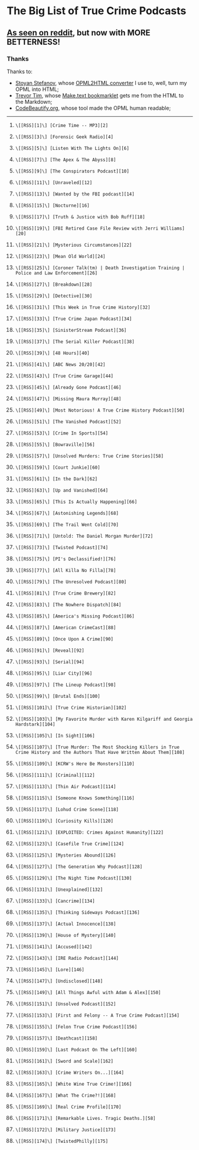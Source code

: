 # The Big List of True Crime Podcasts

## [As seen on reddit](https://www.reddit.com/r/podcasts/comments/53v2hp/the_big_list_of_true_crime_podcasts/), but now with MORE BETTERNESS!

### Thanks

Thanks to:

- [Stoyan Stefanov](http://www.phpied.com/bio/), whose [OPML2HTML converter](http://www.phpied.com/files/opml2html/opml2html.html) I use to, well,
turn my OPML into HTML;
- [Trevor Tim](http://trevorjim.com/), whose [Make.text 
bookmarklet](http://trevorjim.com/projects/make.text/) gets me from the HTML to the Markdown;
- [CodeBeautify.org](http://codebeautify.org/opmlviewer), whose tool made the OPML human readable;

---

1.     \[[RSS][1]\] [Crime Time -- MP3][2]
1.     \[[RSS][3]\] [Forensic Geek Radio][4]
1.     \[[RSS][5]\] [Listen With The Lights On][6]
1.     \[[RSS][7]\] [The Apex & The Abyss][8]
1.     \[[RSS][9]\] [The Conspirators Podcast][10]
1.     \[[RSS][11]\] [Unraveled][12]
1.     \[[RSS][13]\] [Wanted by the FBI podcast][14]
1.     \[[RSS][15]\] [Nocturne][16]
1.     \[[RSS][17]\] [Truth & Justice with Bob Ruff][18]
1.     \[[RSS][19]\] [FBI Retired Case File Review with Jerri Williams][20]
1.     \[[RSS][21]\] [Mysterious Circumstances][22]
1.     \[[RSS][23]\] [Mean Old World][24]
1.     \[[RSS][25]\] [Coroner Talk(tm) | Death Investigation Training | Police and Law Enforcement][26]
1.     \[[RSS][27]\] [Breakdown][28]
1.     \[[RSS][29]\] [Detective][30]
1.     \[[RSS][31]\] [This Week in True Crime History][32]
1.     \[[RSS][33]\] [True Crime Japan Podcast][34]
1.     \[[RSS][35]\] [SinisterStream Podcast][36]
1.     \[[RSS][37]\] [The Serial Killer Podcast][38]
1.     \[[RSS][39]\] [48 Hours][40]
1.     \[[RSS][41]\] [ABC News 20/20][42]
1.     \[[RSS][43]\] [True Crime Garage][44]
1.     \[[RSS][45]\] [Already Gone Podcast][46]
1.     \[[RSS][47]\] [Missing Maura Murray][48]
1.     \[[RSS][49]\] [Most Notorious! A True Crime History Podcast][50]
1.     \[[RSS][51]\] [The Vanished Podcast][52]
1.     \[[RSS][53]\] [Crime In Sports][54]
1.     \[[RSS][55]\] [Bowraville][56]
1.     \[[RSS][57]\] [Unsolved Murders: True Crime Stories][58]
1.     \[[RSS][59]\] [Court Junkie][60]
1.     \[[RSS][61]\] [In the Dark][62]
1.     \[[RSS][63]\] [Up and Vanished][64]
1.     \[[RSS][65]\] [This Is Actually Happening][66]
1.     \[[RSS][67]\] [Astonishing Legends][68]
1.     \[[RSS][69]\] [The Trail Went Cold][70]
1.     \[[RSS][71]\] [Untold: The Daniel Morgan Murder][72]
1.     \[[RSS][73]\] [Twisted Podcast][74]
1.     \[[RSS][75]\] [PI's Declassified!][76]
1.     \[[RSS][77]\] [All Killa No Filla][78]
1.     \[[RSS][79]\] [The Unresolved Podcast][80]
1.     \[[RSS][81]\] [True Crime Brewery][82]
1.     \[[RSS][83]\] [The Nowhere Dispatch][84]
1.     \[[RSS][85]\] [America's Missing Podcast][86]
1.     \[[RSS][87]\] [American CrimeCast][88]
1.     \[[RSS][89]\] [Once Upon A Crime][90]
1.     \[[RSS][91]\] [Reveal][92]
1.     \[[RSS][93]\] [Serial][94]
1.     \[[RSS][95]\] [Liar City][96]
1.     \[[RSS][97]\] [The Lineup Podcast][98]
1.     \[[RSS][99]\] [Brutal Ends][100]
1.     \[[RSS][101]\] [True Crime Historian][102]
1.     \[[RSS][103]\] [My Favorite Murder with Karen Kilgariff and Georgia Hardstark][104]
1.     \[[RSS][105]\] [In Sight][106]
1.     \[[RSS][107]\] [True Murder: The Most Shocking Killers in True Crime History and the Authors That Have Written About Them][108]
1.     \[[RSS][109]\] [KCRW's Here Be Monsters][110]
1.     \[[RSS][111]\] [Criminal][112]
1.     \[[RSS][113]\] [Thin Air Podcast][114]
1.     \[[RSS][115]\] [Someone Knows Something][116]
1.     \[[RSS][117]\] [Lohud Crime Scene][118]
1.     \[[RSS][119]\] [Curiosity Kills][120]
1.     \[[RSS][121]\] [EXPLOITED: Crimes Against Humanity][122]
1.     \[[RSS][123]\] [Casefile True Crime][124]
1.     \[[RSS][125]\] [Mysteries Abound][126]
1.     \[[RSS][127]\] [The Generation Why Podcast][128]
1.     \[[RSS][129]\] [The Night Time Podcast][130]
1.     \[[RSS][131]\] [Unexplained][132]
1.     \[[RSS][133]\] [Cancrime][134]
1.     \[[RSS][135]\] [Thinking Sideways Podcast][136]
1.     \[[RSS][137]\] [Actual Innocence][138]
1.     \[[RSS][139]\] [House of Mystery][140]
1.     \[[RSS][141]\] [Accused][142]
1.     \[[RSS][143]\] [IRE Radio Podcast][144]
1.     \[[RSS][145]\] [Lore][146]
1.     \[[RSS][147]\] [Undisclosed][148]
1.     \[[RSS][149]\] [All Things Awful with Adam & Alex][150]
1.     \[[RSS][151]\] [Unsolved Podcast][152]
1.     \[[RSS][153]\] [First and Felony -- A True Crime Podcast][154]
1.     \[[RSS][155]\] [Felon True Crime Podcast][156]
1.     \[[RSS][157]\] [Deathcast][158]
1.     \[[RSS][159]\] [Last Podcast On The Left][160]
1.     \[[RSS][161]\] [Sword and Scale][162]
1.     \[[RSS][163]\] [Crime Writers On...][164]
1.     \[[RSS][165]\] [White Wine True Crime!][166]
1.     \[[RSS][167]\] [What The Crime?!][168]
1.     \[[RSS][169]\] [Real Crime Profile][170]
1.     \[[RSS][171]\] [Remarkable Lives. Tragic Deaths.][58]
1.     \[[RSS][172]\] [Military Justice][173]
1.     \[[RSS][174]\] [TwistedPhilly][175]
    
[1]: http://thelip.tv/feed/httpthelip-tvcrime-timeaudio2/
[2]: http://thelip.tv/show/crime-time/
[3]: http://forensicgeekradio.libsyn.com/rss
[4]: http://www.forensicgeek.science/
[5]: http://feeds.podtrac.com/n9rCoi_mvT2f
[6]: http://wamcpodcasts.org/
[7]: https://audioboom.com/channels/4746893.rss
[8]: https://audioboom.com/channel/apexandabyss
[9]: http://www.theconspiratorspodcast.com/feed/podcast/
[10]: http://www.theconspiratorspodcast.com/
[11]: http://www.unraveledpod.com/feed/podcast/
[12]: http://www.unraveledpod.com/
[13]: https://www.fbi.gov/news/podcasts/wanted/archive/itunes.xml
[14]: https://www.fbi.gov/feeds/wanted-by-the-fbi-podcast
[15]: http://www.nocturnepodcast.org/feed/podcast/
[16]: http://www.nocturnepodcast.org/
[17]: https://audioboom.com/channels/4384694.rss
[18]: https://audioboom.com/channel/the-serial-dynasty
[19]: http://jerriwilliams.com/feed/podcast/
[20]: http://jerriwilliams.com/
[21]: http://www.buzzsprout.com/60143.rss
[22]: http://mysteriouscircumstances.buzzsprout.com/
[23]: http://www.meanoldworld.com/meanoldworldeps?format=RSS
[24]: http://www.meanoldworld.com/meanoldworldeps/
[25]: http://coronertalk.com/feed/podcast
[26]: http://coronertalk.com/
[27]: http://feeds.feedburner.com/BreakdownPodcast
[28]: http://ajcbreakdown.com/
[29]: http://netstorage.discovery.com/id/podcasts/2015/DetectivePodcast.xml
[30]: http://www.investigationdiscovery.com/
[31]: http://thisweekintruecrime.libsyn.com/rss
[32]: http://www.facebook.com/groups/thisweekintruecrime
[33]: http://feeds.soundcloud.com/users/soundcloud:users:221945739/sounds.rss
[34]: http://www.southerndojo.com/truecrimejapan
[35]: http://feeds.soundcloud.com/users/soundcloud:users:225547925/sounds.rss
[36]: http://www.sinisterstream.com/
[37]: http://theserialkillerpodcast.libsyn.com/rss
[38]: http://theserialkillerpodcast.libsyn.com/podcast
[39]: https://api.radio.com/v2/podcast/rss/1222?format=MP3_128K
[40]: http://radio.com/audio
[41]: http://abcnews.go.com/xmldata/xmlpodcast?id=30146791
[42]: http://www.abcnewspodcasts.com/
[43]: http://truecrimegarage.podbean.com/feed/
[44]: http://truecrimegarage.podbean.com/
[45]: http://alreadygonepodcast.libsyn.com/rss
[46]: https://audioboom.com/channel/already-gone-podcast
[47]: http://missingmauramurray.podomatic.com/rss2.xml
[48]: http://missingmauramurray.podomatic.com/
[49]: https://audioboom.com/channels/4749136.rss
[50]: https://audioboom.com/channel/most-notorious
[51]: http://thevanishedpodcast.libsyn.com/rss
[52]: http://thevanishedpodcast.com/
[53]: https://audioboom.com/channels/4662186.rss
[54]: https://audioboom.com/channel/crime-in-sports
[55]: http://feeds.soundcloud.com/users/soundcloud:users:180328128/sounds.rss
[56]: http://www.theaustralian.com.au/bowraville
[57]: http://feeds.soundcloud.com/users/soundcloud:users:224506341/sounds.rss
[58]: http://www.parcast.com/
[59]: http://courtjunkie.libsyn.com/rss
[60]: http://courtjunkie.com/
[61]: http://feeds.publicradio.org/public_feeds/in-the-dark/itunes/rss
[62]: http://www.apmreports.org/in-the-dark
[63]: https://audioboom.com/channels/4811953.rss
[64]: https://audioboom.com/channel/up-and-vanished
[65]: http://feeds.misfitrad.io/happening
[66]: http://misfitrad.io/happening
[67]: https://audioboom.com/channels/4322549.rss
[68]: https://audioboom.com/channel/astonishing-legends
[69]: http://trailwentcold.the-back-row.com/feed/podcast/
[70]: http://trailwentcold.the-back-row.com/
[71]: http://rss.acast.com/untoldmurder
[72]: http://www.untoldmurder.com/
[73]: http://twistedpodcast.libsyn.com/rss
[74]: http://twistedpodcast.com/
[75]: https://www.voiceamerica.com/rss/itunes/1748
[76]: https://www.voiceamerica.com/show/1748/pis-declassified
[77]: http://allkillanofilla.podomatic.com/rss2.xml
[78]: http://allkillanofilla.podomatic.com/
[79]: http://feeds.soundcloud.com/users/soundcloud:users:179182212/sounds.rss
[80]: http://theunresolvedpodcast.com/
[81]: http://tiegrabber.com/index.php/feed/podcast/
[82]: http://www.tiegrabber.com/truecrimebrewery/
[83]: http://feeds.soundcloud.com/users/soundcloud:users:215204471/sounds.rss
[84]: http://nowhere-dispatch.com/
[85]: http://americasmissingpodcast.libsyn.com/rss
[86]: http://americasmissingpodcast.libsyn.com/podcast
[87]: http://americancrimecast.libsyn.com/rss
[88]: http://americancrimecast.com/
[89]: http://onceuponacrime.libsyn.com/rss
[90]: http://onceuponacrime.libsyn.com/podcast
[91]: http://feeds.revealradio.org/revealpodcast
[92]: http://www.revealnews.org/
[93]: http://feeds.serialpodcast.org/serialpodcast
[94]: https://serialpodcast.org/
[95]: http://liarcity.libsyn.com/rss
[96]: http://www.liarcity.com/
[97]: http://www.the-line-up.com/feed/podcast/
[98]: http://www.the-line-up.com/
[99]: http://feeds.soundcloud.com/users/soundcloud:users:190761422/sounds.rss
[100]: http://www.brutalends.com/
[101]: https://audioboom.com/channels/4639802.rss
[102]: https://audioboom.com/channel/true-crime-historian
[103]: http://rss.art19.com/my-favorite-murder-with-karen-kilgariff-and-georgia-hardstark
[104]: http://www.feralaudio.com/show/my-favorite-murder/
[105]: http://insightpod.libsyn.com/rss
[106]: https://audioboom.com/channel/in-sight
[107]: http://www.blogtalkradio.com/dan-zupansky1/podcast
[108]: http://www.blogtalkradio.com/dan-zupansky1
[109]: http://feeds.feedburner.com/herebemonsterspodcast/
[110]: http://www.kcrw.com/news-culture/shows/here-be-monsters
[111]: http://feeds.feedburner.com/CriminalShow
[112]: http://thisiscriminal.com/
[113]: http://feeds.soundcloud.com/users/soundcloud:users:195872493/sounds.rss
[114]: http://www.thinairpodcast.com/
[115]: http://www.cbc.ca/podcasting/includes/sks.xml
[116]: http://www.cbc.ca/podcasting
[117]: http://feeds.soundcloud.com/users/soundcloud:users:210839865/sounds.rss
[118]: http://soundcloud.com/lohud-crime-scene
[119]: http://curiositykillspodcast.com/category/true-crime/feed/
[120]: https://curiositykillspodcast.com/
[121]: http://www.voiceamerica.com/rss/itunes/2560
[122]: https://www.voiceamerica.com/show/2560/exploited-crimes-against-humanity
[123]: http://rss.art19.com/casefile/
[124]: http://www.casefilepodcast.com/
[125]: http://recordings.talkshoe.com/rss21864.xml
[126]: http://www.talkshoe.com/talkshoe/web/tscmd/tc/21864
[127]: http://thegenerationwhypodcast.com/feed/category/podcast
[128]: http://thegenerationwhypodcast.com/
[129]: https://audioboom.com/channels/4748686.rss
[130]: https://audioboom.com/channel/the-night-time-podcast
[131]: http://rss.acast.com/unexplained
[132]: http://www.unexplainedpodcast.com/
[133]: http://www.cancrime.com/feed/podcast/
[134]: http://www.cancrime.com/
[135]: http://thinkingsidewayspodcast.libsyn.com/rss
[136]: http://thinkingsidewayspodcast.com/
[137]: https://audioboom.com/channels/4728027.rss
[138]: https://audioboom.com/channel/actualinnocence
[139]: http://houseofmysteryradio.podomatic.com/rss2.xml
[140]: http://houseofmysteryradio.podomatic.com/
[141]: http://feeds.soundcloud.com/users/soundcloud:users:234220545/sounds.rss
[142]: http://cincinnati.com/
[143]: http://feeds.feedburner.com/ire-nicar
[144]: http://www.ire.org/
[145]: http://lorepodcast.libsyn.com/rss
[146]: http://www.lorepodcast.com/
[147]: https://audioboom.com/channels/3709182.rss
[148]: https://audioboom.com/channel/undisclosed
[149]: http://allthingsawful.libsyn.com/rss
[150]: http://allthingsawful.libsyn.com/podcast
[151]: http://unsolvedpodcast.libsyn.com/rss
[152]: http://www.unsolvedpodcast.com/
[153]: http://feeds.feedburner.com/ffpod/seGU
[154]: https://ffpod.net/
[155]: http://feeds.soundcloud.com/users/soundcloud:users:236339184/sounds.rss
[156]: http://www.stitcher.com/s?fid=94232&refid=stpr
[157]: http://feeds.feedburner.com/deathcastpodcast
[158]: https://audioboom.com/channel/deathcast
[159]: http://feeds.feedburner.com/TheLastPodcastOnTheLeft
[160]: http://soundcloud.com/lastpodcastontheleft
[161]: http://feeds.podtrac.com/BsmnaLUsrvIG
[162]: https://art19.com/shows/sword-and-scale
[163]: http://feeds.feedburner.com/crimewritersonserial
[164]: https://audioboom.com/channel/crime-writers-on
[165]: http://whitewinetruecrime.com/feed/podcast/
[166]: http://whitewinetruecrime.com/
[167]: http://feeds.feedburner.com/WhatTheCrime
[168]: http://www.crimefeed.com/
[169]: http://rss.art19.com/real-crime-profile
[170]: https://art19.com/shows/real-crime-profile
[171]: http://feeds.soundcloud.com/users/soundcloud:users:242596778/sounds.rss
[172]: https://audioboom.com/channels/4826442.rss
[173]: https://audioboom.com/channel/military-justice
[174]: http://twistedphilly.com/feed/podcast/
[175]: http://twistedphilly.com/
